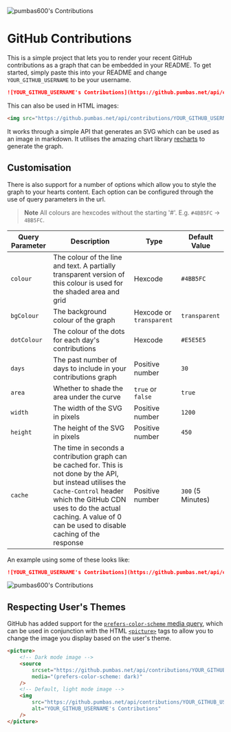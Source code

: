 <picture>
    <source
        srcset="https://github.pumbas.net/api/contributions/pumbas600"
        media="(prefers-color-scheme: dark)"
    />
    <img 
        src="https://github.pumbas.net/api/contributions/pumbas600?colour=002aff"
        alt="pumbas600's Contributions"
    />
</picture>

# GitHub Contributions

This is a simple project that lets you to render your recent GitHub contributions as a graph that can be embedded in your README. To get started, simply paste this into your README and change `YOUR_GITHUB_USERNAME` to be your username.

```md
![YOUR_GITHUB_USERNAME's Contributions](https://github.pumbas.net/api/contributions/YOUR_GITHUB_USERNAME)
```

This can also be used in HTML images:

```html
<img src="https://github.pumbas.net/api/contributions/YOUR_GITHUB_USERNAME" alt="YOUR_GITHUB_USERNAME's Contributions"/>
```

It works through a simple API that generates an SVG which can be used as an image in markdown. It utilises the amazing chart library [recharts](https://www.npmjs.com/package/recharts) to generate the graph.

## Customisation

There is also support for a number of options which allow you to style the graph to your hearts content. Each option can be configured through the use of query parameters in the url.

> **Note**
> All colours are hexcodes without the starting '#'. E.g. `#4BB5FC` → `4BB5FC`.

Query Parameter | Description             | Type    | Default Value
----------------|-------------------------|---------|-----------------
`colour`        | The colour of the line and text. A partially transparent version of this colour is used for the shaded area and grid | Hexcode | `#4BB5FC`
`bgColour`      | The background colour of the graph | Hexcode or `transparent` | `transparent`
`dotColour`     | The colour of the dots for each day's contributions | Hexcode | `#E5E5E5`
`days`          | The past number of days to include in your contributions graph | Positive number | `30`
`area`          | Whether to shade the area under the curve | `true` or `false` | `true`
`width`         | The width of the SVG in pixels  | Positive number | `1200`
`height`        | The height of the SVG in pixels | Positive number | `450`
`cache`         | The time in seconds a contribution graph can be cached for. This is not done by the API, but instead utilises the `Cache-Control` header which the GitHub CDN uses to do the actual caching. A value of 0 can be used to disable caching of the response | Positive number | `300` (5 Minutes)

An example using some of these looks like:

```md
![YOUR_GITHUB_USERNAME's Contributions](https://github.pumbas.net/api/contributions/YOUR_GITHUB_USERNAME?colour=5BCDEC&bgColour=0D1117&dotColour=FFFFFF)
```

![pumbas600's Contributions](https://github.pumbas.net/api/contributions/pumbas600?colour=5BCDEC&bgColour=0D1117&dotColour=FFFFFF)

## Respecting User's Themes

GitHub has added support for the [`prefers-color-scheme` media query](https://github.blog/changelog/2022-05-19-specify-theme-context-for-images-in-markdown-beta/), which can be used in conjunction with the HTML [`<picture>`](https://www.w3schools.com/TAGS/tag_picture.asp) tags to allow you to change the image you display based on the user's theme.

```html
<picture>
    <!-- Dark mode image -->
    <source
        srcset="https://github.pumbas.net/api/contributions/YOUR_GITHUB_USERNAME"
        media="(prefers-color-scheme: dark)"
    />
    <!-- Default, light mode image -->
    <img 
        src="https://github.pumbas.net/api/contributions/YOUR_GITHUB_USERNAME?colour=002aff"
        alt="YOUR_GITHUB_USERNAME's Contributions"
    />
</picture>
```